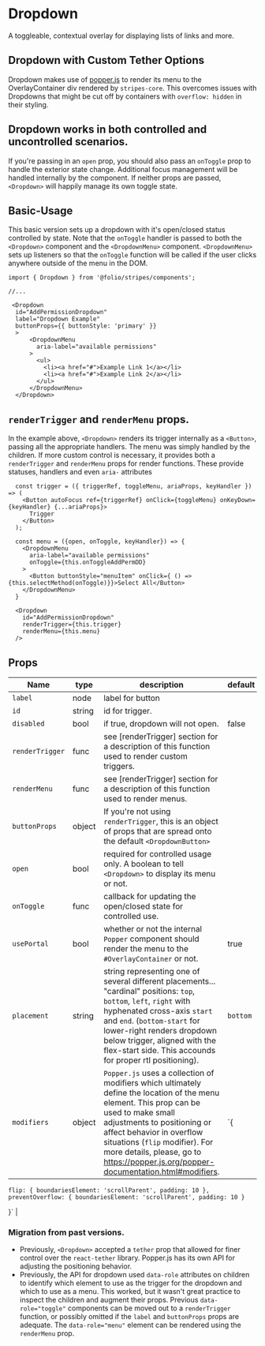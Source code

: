 # Dropdown
A toggleable, contextual overlay for displaying lists of links and more.

## Dropdown with Custom Tether Options
Dropdown makes use of [popper.js](https://popper.js.org/) to render its menu to the OverlayContainer div rendered by `stripes-core`. This overcomes issues with Dropdowns that might be cut off by containers with `overflow: hidden` in their styling.

## Dropdown works in both controlled and uncontrolled scenarios.
If you're passing in an `open` prop, you should also pass an `onToggle` prop to handle the exterior state change. Additional focus management will be handled internally by the component. If neither props are passed, `<Dropdown>` will happily manage its own toggle state.

## Basic-Usage
This basic version sets up a dropdown with it's open/closed status controlled by state. Note that the `onToggle` handler is passed to both the `<Dropdown>` component and the `<DropdownMenu>` component. `<DropdownMenu>` sets up listeners so that the `onToggle` function will be called if the user clicks anywhere outside of the menu in the DOM.

```
import { Dropdown } from '@folio/stripes/components';

//...

 <Dropdown
  id="AddPermissionDropdown"
  label="Dropdown Example"
  buttonProps={{ buttonStyle: 'primary' }}
  >
      <DropdownMenu
        aria-label="available permissions"
      >
        <ul>
          <li><a href="#">Example Link 1</a></li>
          <li><a href="#">Example Link 2</a></li>
        </ul>
      </DropdownMenu>
  </Dropdown>
```

## `renderTrigger` and `renderMenu` props.

In the example above, `<Dropdown>` renders its trigger internally as a `<Button>`, passing all the appropriate handlers. The menu was simply handled by the children. If more custom control is necessary, it provides both a `renderTrigger` and `renderMenu` props for render functions. These provide statuses, handlers and even `aria-` attributes

```
  const trigger = ({ triggerRef, toggleMenu, ariaProps, keyHandler }) => (
    <Button autoFocus ref={triggerRef} onClick={toggleMenu} onKeyDown={keyHandler} {...ariaProps}>
      Trigger
    </Button>
  );

  const menu = ({open, onToggle, keyHandler}) => {
    <DropdownMenu
      aria-label="available permissions"
      onToggle={this.onToggleAddPermDD}
    >
      <Button buttonStyle="menuItem" onClick={ () => {this.selectMethod(onToggle)}}>Select All</Button>
    </DropdownMenu>
  }

  <Dropdown
    id="AddPermissionDropdown"
    renderTrigger={this.trigger}
    renderMenu={this.menu}
  />
```

## Props
Name | type | description | default | required
--- | --- | --- | --- | ---
`label` | node | label for button | | false
`id` | string | id for trigger. | | false
`disabled` | bool | if true, dropdown will not open. | false | false
`renderTrigger` | func | see [renderTrigger] section for a description of this function used to render custom triggers. | | 
`renderMenu` | func | see [renderTrigger] section for a description of this function used to render menus. | | 
`buttonProps` | object | If you're not using `renderTrigger`, this is an object of props that are spread onto the default `<DropdownButton>` | |
`open` | bool | required for controlled usage only. A boolean to tell `<Dropdown>` to display its menu or not. | | controlled-only
`onToggle` | func | callback for updating the open/closed state for controlled use. | | controlled-only
`usePortal` | bool | whether or not the internal `Popper` component should render the menu to the `#OverlayContainer` or not. | true |
`placement` | string | string representing one of several different placements... "cardinal" positions: `top`, `bottom`, `left`, `right` with hyphenated cross-axis `start` and `end`. (`bottom-start` for lower-right renders dropdown below trigger, aligned with the flex-start side. This accounds for proper rtl positioning). | `bottom` | 
`modifiers` | object | `Popper.js` uses a collection of modifiers which ultimately define the location of the menu element. This prop can be used to make small adjustments to positioning or affect behavior in overflow situations (`flip` modifier). For more details, please, go to https://popper.js.org/popper-documentation.html#modifiers. | `{
    flip: { boundariesElement: 'scrollParent', padding: 10 },
    preventOverflow: { boundariesElement: 'scrollParent', padding: 10 }
  }` | 


### Migration from past versions.
- Previously, `<Dropdown>` accepted a `tether` prop that allowed for finer control over the `react-tether` library. Popper.js has its own API for adjusting the positioning behavior.
- Previously, the API for dropdown used `data-role` attributes on children to identify which element to use as the trigger for the dropdown and which to use as a menu. This worked, but it wasn't great practice to inspect the children and augment their props. Previous `data-role="toggle"` components can be moved out to a `renderTrigger` function, or possibly omitted if the `label` and `buttonProps` props are adequate. The `data-role="menu"` element can be rendered using the `renderMenu` prop.
